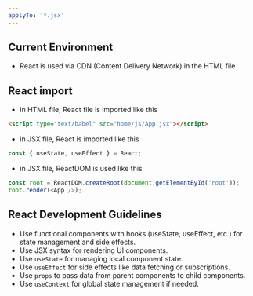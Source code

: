 ```yaml
---
applyTo: '*.jsx'
---
```

## Current Environment
- React is used via CDN (Content Delivery Network) in the HTML file

## React import
- in HTML file, React file is imported like this
```html
<script type="text/babel" src="home/js/App.jsx"></script>
```
- in JSX file, React is imported like this
```javascript
const { useState, useEffect } = React;
```
- in JSX file, ReactDOM is used like this
```javascript
const root = ReactDOM.createRoot(document.getElementById('root'));
root.render(<App />);
```

## React Development Guidelines
- Use functional components with hooks (useState, useEffect, etc.) for state management and side effects.
- Use JSX syntax for rendering UI components.
- Use `useState` for managing local component state.
- Use `useEffect` for side effects like data fetching or subscriptions.
- Use `props` to pass data from parent components to child components.
- Use `useContext` for global state management if needed.